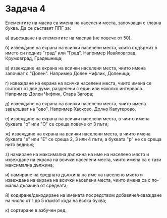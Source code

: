 Задача 4
========
Елементите на масив са имена на населени места, започващи с главна буква. Да се съставят ППГ за:

а) въвеждане на елементите на масива (не повече от 50).

б) извеждане на екрана на всички населени места, които съдържат в името си подниз "град" или "Град". Например Ивайловград, Крумовград, Градешница;

в) извеждане на екрана на всички населени места, чиито имена започват с "Долен". Например Долен Чифлик, Доленица;

г) извеждане на екрана на всички населени места, чиито имена се състоят от две думи, разделени с един или няколко интервала. Например Долен Чифлик, Стара   Загора;

д) извеждане на екрана на всички населени места, чиито имена завършват на "ово". Например Хасково, Долно Калугерово.

е) извеждане на екрана на всички населени места, в чиито имена буквата "о" или "О" се среща повече от 3 пъти;

ж) извеждане на екрана на всички населени места, в чиито имена буквата "е" или "Е" се среща 2, 3 или 4 пъти, а буквата "р" не се среща нито веднъж;

з) намиране на максимална дължина на име на населено място и извеждане на екрана на всички населени места, чиито имена са с тази максимална дължина;

и) намиране на средната дължина на име на населено място и извеждане на екрана на всички населени места, чиито имена са с по-малка дължина от средната;

й) кодиране/декодиране на имената посредством добавяне/изваждане на число от  1 до 5 към/от кода на всяка буква;

к) сортиране в азбучен ред.